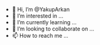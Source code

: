 - 👋 Hi, I’m @YakupArkan
- 👀 I’m interested in ...
- 🌱 I’m currently learning ...
- 💞️ I’m looking to collaborate on ...
- 📫 How to reach me ...

<!---
YakupArkan/YakupArkan is a ✨ special ✨ repository because its `README.md` (this file) appears on your GitHub profile.
You can click the Preview link to take a look at your changes.
--->

